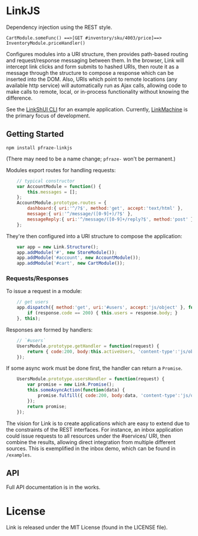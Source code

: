 # LinkJS

Dependency injection using the REST style.

````
CartModule.someFunc() ==>[GET #inventory/sku/4003/price]==> InventoryModule.priceHandler()
````

Configures modules into a URI structure, then provides path-based routing and request/response messaging
between them. In the browser, Link will intercept link clicks and form submits to hashed URIs, then route it as
a message through the structure to compose a response which can be inserted into the DOM. Also, URIs which point
to remote locations (any available http service) will automatically run as Ajax calls, allowing code to make calls
to remote, local, or in-process functionality without knowing the difference.

See the [LinkShUI CLI](https://github.com/pfraze/linkshui) for an example application. Currently,
[LinkMachine](https://github.com/pfraze/linkmachine) is the primary focus of development.

## Getting Started

`npm install pfraze-linkjs`

(There may need to be a name change; `pfraze-` won't be permanent.)

Modules export routes for handling requests:

```javascript
    // typical constructor
    var AccountModule = function() {
        this.messages = [];
    };
    AccountModule.prototype.routes = {
        dashboard:{ uri:'^/?$', method:'get', accept:'text/html' },
        message:{ uri:'^/message/([0-9]+)/?$' },
        messageReply:{ uri:'^/message/([0-9]+/reply?$', method:'post' }
    };
```

They're then configured into a URI structure to compose the application:

```javascript
    var app = new Link.Structure();
    app.addModule('#', new StoreModule());
    app.addModule('#account', new AccountModule());
    app.addModule('#cart', new CartModule());
```

### Requests/Responses

To issue a request in a module:

```javascript
    // get users
    app.dispatch({ method:'get', uri:'#users', accept:'js/object' }, function(response) {
        if (response.code == 200) { this.users = response.body; }
    }, this);
```

Responses are formed by handlers:

```javascript
    // `#users`
    UsersModule.prototype.getHandler = function(request) {
        return { code:200, body:this.activeUsers, 'content-type':'js/object' };
    });
```

If some async work must be done first, the handler can return a `Promise`.

```javascript
    UsersModule.prototype.usersHandler = function(request) {
        var promise = new Link.Promise();
        this.someAsyncAction(function(data) {
            promise.fulfill({ code:200, body:data, 'content-type':'js/object' })
        });
        return promise;
    });
```

The vision for Link is to create applications which are easy to extend due to the constraints of the REST
interfaces. For instance, an inbox application could issue requests to all resources under the #services/ URI,
then combine the results, allowing direct integration from multiple different sources. This is exemplified in
the inbox demo, which can be found in `/examples`.

## API

Full API documentation is in the works.

# License

Link is released under the MIT License (found in the LICENSE file).
